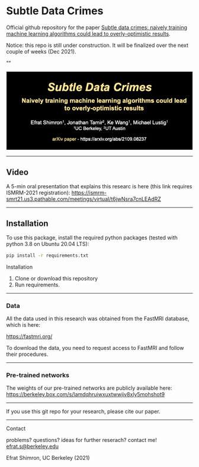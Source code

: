 # Subtle Data Crimes

Official github repository for the paper [Subtle data crimes: naively training machine learning algorithms could lead to overly-optimistic results](https://arxiv.org/abs/2109.08237).

Notice: this repo is still under construction. It will be finalized over the next couple of weeks (Dec 2021).

""


![subtle_fig_1](logo_arXiv_paper.png)



---

## Video

A 5-min oral presentation that explains this researc is here (this link requires ISMRM-2021 registration): https://ismrm-smrt21.us3.pathable.com/meetings/virtual/t6jwNsra7cnLEAdRZ

------------
## Installation
To use this package, install the required python packages (tested with python 3.8 on Ubuntu 20.04 LTS):
```bash
pip install -r requirements.txt
```


Installation

1. Clone or download this repository
2. Run requirements.

----

### Data

All the data used in this research was obtained from the FastMRI database, which is here:

https://fastmri.org/

To download the data, you need to request access to FastMRI and follow their procedures.

---

### Pre-trained networks

The weights of our pre-trained networks are publicly available here:
https://berkeley.box.com/s/lamdqhruiwxuxtwwjiv8xly5mohshot9




---


If you use this git repo for your research, please cite our paper.

---

Contact

problems? questions? ideas for further reserach? contact me!
efrat.s@berkeley.edu


Efrat Shimron, UC Berkeley (2021)
